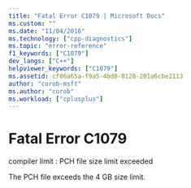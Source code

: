 ```yaml
---
title: "Fatal Error C1079 | Microsoft Docs"
ms.custom: ""
ms.date: "11/04/2016"
ms.technology: ["cpp-diagnostics"]
ms.topic: "error-reference"
f1_keywords: ["C1079"]
dev_langs: ["C++"]
helpviewer_keywords: ["C1079"]
ms.assetid: cf06a65a-f9a5-4bd8-8128-201a6cbe2113
author: "corob-msft"
ms.author: "corob"
ms.workload: ["cplusplus"]
---
```

# Fatal Error C1079
compiler limit : PCH file size limit exceeded  
  
 The PCH file exceeds the 4 GB size limit.